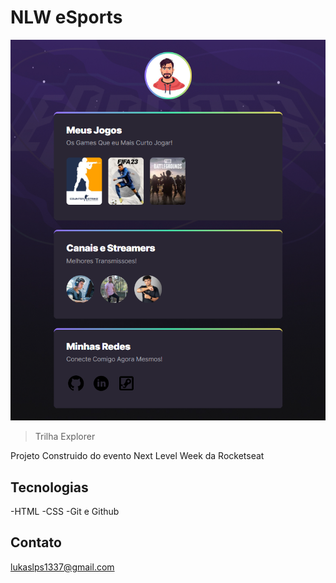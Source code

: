 # NLW eSports

![preview](./.GitHub/Preview.png)

> Trilha Explorer

Projeto Construido do evento Next Level Week da Rocketseat

## Tecnologias

-HTML
-CSS
-Git e Github

## Contato

lukaslps1337@gmail.com
